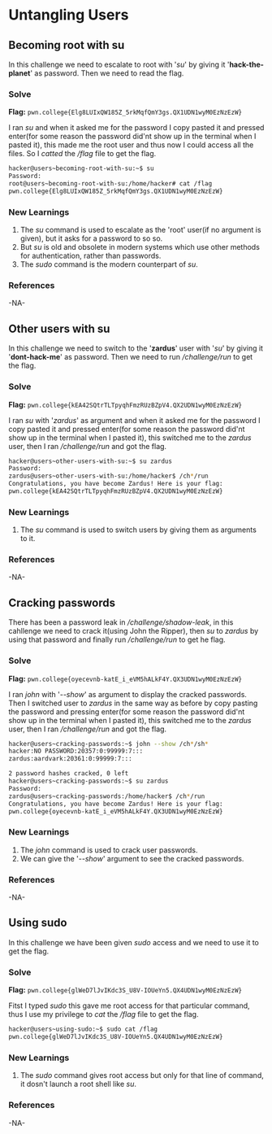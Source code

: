 # Untangling Users

## Becoming root with su
In this challenge we need to escalate to root with '_su_' by giving it '**hack-the-planet**' as password. Then we need to read the flag.

### Solve
**Flag:** `pwn.college{Elg8LUIxQW185Z_5rkMqfQmY3gs.QX1UDN1wyM0EzNzEzW}`

I ran _su_ and when it asked me for the password I copy pasted it and pressed enter(for some reason the password did'nt show up in the terminal when I pasted it), this made me the root user and thus now I could access all the files. So I _catted_ the _/flag_ file to get the flag.

```bash
hacker@users~becoming-root-with-su:~$ su
Password:
root@users~becoming-root-with-su:/home/hacker# cat /flag
pwn.college{Elg8LUIxQW185Z_5rkMqfQmY3gs.QX1UDN1wyM0EzNzEzW}
```

### New Learnings
1. The _su_ command is used to escalate as the 'root' user(if no argument is given), but it asks for a password to so so.
2. But _su_ is old and obsolete in modern systems which use other methods for authentication, rather than passwords.
3. The _sudo_ command is the modern counterpart of _su_.

### References 
-NA-


## Other users with su
In this challenge we need to switch to the '**zardus**' user with '_su_' by giving it '**dont-hack-me**' as password. Then we need to run _/challenge/run_ to get the flag.

### Solve
**Flag:** `pwn.college{kEA42SQtrTLTpyqhFmzRUzBZpV4.QX2UDN1wyM0EzNzEzW}`

I ran _su_ with '_zardus_' as argument and when it asked me for the password I copy pasted it and pressed enter(for some reason the password did'nt show up in the terminal when I pasted it), this switched me to the _zardus_ user, then I ran _/challenge/run_ and got the flag.

```bash
hacker@users~other-users-with-su:~$ su zardus
Password:
zardus@users~other-users-with-su:/home/hacker$ /ch*/run
Congratulations, you have become Zardus! Here is your flag:
pwn.college{kEA42SQtrTLTpyqhFmzRUzBZpV4.QX2UDN1wyM0EzNzEzW}
```

### New Learnings
1. The _su_ command is used to switch users by giving them as arguments to it.

### References 
-NA-


## Cracking passwords
There has been a password leak in _/challenge/shadow-leak_, in this cahllenge we need to crack it(using John the Ripper), then _su_ to _zardus_ by using that password and finally run _/challenge/run_ to get he flag.

### Solve
**Flag:** `pwn.college{oyecevnb-katE_i_eVM5hALkF4Y.QX3UDN1wyM0EzNzEzW}`

I ran _john_ with '_--show_' as argument to display the cracked passwords. Then I switched user to _zardus_ in the same way as before by copy pasting the password and pressing enter(for some reason the password did'nt show up in the terminal when I pasted it), this switched me to the _zardus_ user, then I ran _/challenge/run_ and got the flag.

```bash
hacker@users~cracking-passwords:~$ john --show /ch*/sh*
hacker:NO PASSWORD:20357:0:99999:7:::
zardus:aardvark:20361:0:99999:7:::

2 password hashes cracked, 0 left
hacker@users~cracking-passwords:~$ su zardus
Password:
zardus@users~cracking-passwords:/home/hacker$ /ch*/run
Congratulations, you have become Zardus! Here is your flag:
pwn.college{oyecevnb-katE_i_eVM5hALkF4Y.QX3UDN1wyM0EzNzEzW}
```

### New Learnings
1. The _john_ command is used to crack user passwords.
2. We can give the '_--show_' argument to see the cracked passwords.

### References 
-NA-


## Using sudo
In this challenge we have been given _sudo_ access and we need to use it to get the flag.

### Solve
**Flag:** `pwn.college{glWeD7lJvIKdc3S_U8V-IOUeYn5.QX4UDN1wyM0EzNzEzW}`

Fitst I typed _sudo_ this gave me root access for that particular command, thus I use my privilege to _cat_ the _/flag_ file to get the flag.

```bash
hacker@users~using-sudo:~$ sudo cat /flag
pwn.college{glWeD7lJvIKdc3S_U8V-IOUeYn5.QX4UDN1wyM0EzNzEzW}
```

### New Learnings
1. The _sudo_ command gives root access but only for that line of command, it dosn't launch a root shell like _su_.

### References 
-NA-